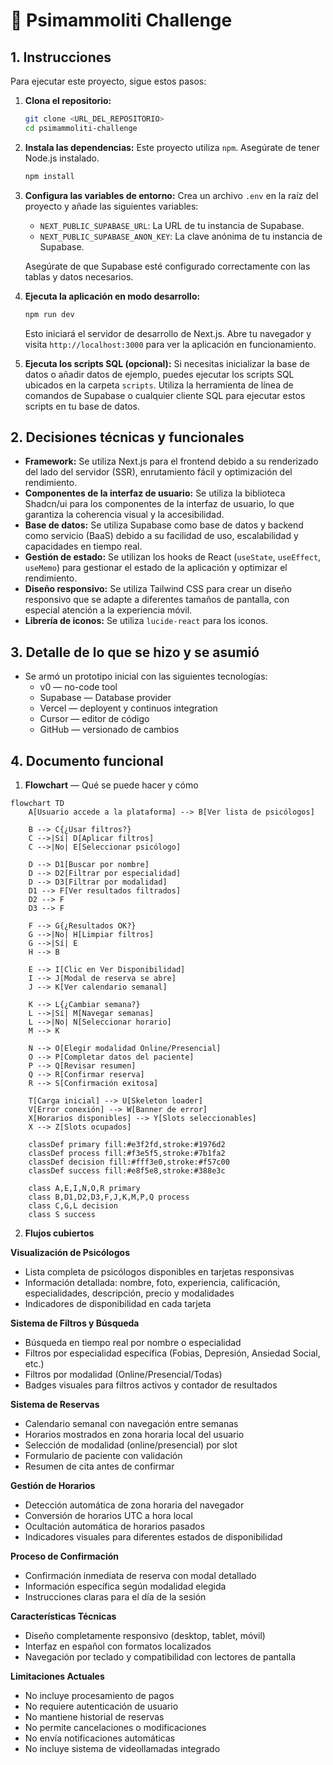 # 🤺 Psimammoliti Challenge

## 1. Instrucciones

Para ejecutar este proyecto, sigue estos pasos:

1.  **Clona el repositorio:**
    ```bash
    git clone <URL_DEL_REPOSITORIO>
    cd psimammoliti-challenge
    ```

2.  **Instala las dependencias:**
    Este proyecto utiliza `npm`. Asegúrate de tener Node.js instalado.
    ```bash
    npm install
    ```

3.  **Configura las variables de entorno:**
    Crea un archivo `.env` en la raíz del proyecto y añade las siguientes variables:

    *   `NEXT_PUBLIC_SUPABASE_URL`: La URL de tu instancia de Supabase.
    *   `NEXT_PUBLIC_SUPABASE_ANON_KEY`: La clave anónima de tu instancia de Supabase.

    Asegúrate de que Supabase esté configurado correctamente con las tablas y datos necesarios.

4.  **Ejecuta la aplicación en modo desarrollo:**
    ```bash
    npm run dev
    ```

    Esto iniciará el servidor de desarrollo de Next.js. Abre tu navegador y visita `http://localhost:3000` para ver la aplicación en funcionamiento.

5.  **Ejecuta los scripts SQL (opcional):**
    Si necesitas inicializar la base de datos o añadir datos de ejemplo, puedes ejecutar los scripts SQL ubicados en la carpeta `scripts`. Utiliza la herramienta de línea de comandos de Supabase o cualquier cliente SQL para ejecutar estos scripts en tu base de datos.

## 2. Decisiones técnicas y funcionales

*   **Framework:** Se utiliza Next.js para el frontend debido a su renderizado del lado del servidor (SSR), enrutamiento fácil y optimización del rendimiento.
*   **Componentes de la interfaz de usuario:** Se utiliza la biblioteca Shadcn/ui para los componentes de la interfaz de usuario, lo que garantiza la coherencia visual y la accesibilidad.
*   **Base de datos:** Se utiliza Supabase como base de datos y backend como servicio (BaaS) debido a su facilidad de uso, escalabilidad y capacidades en tiempo real.
*   **Gestión de estado:** Se utilizan los hooks de React (`useState`, `useEffect`, `useMemo`) para gestionar el estado de la aplicación y optimizar el rendimiento.
*   **Diseño responsivo:** Se utiliza Tailwind CSS para crear un diseño responsivo que se adapte a diferentes tamaños de pantalla, con especial atención a la experiencia móvil.
*   **Librería de iconos:** Se utiliza `lucide-react` para los iconos.

## 3. Detalle de lo que se hizo y se asumió

* Se armó un prototipo inicial con las siguientes tecnologías:
  * v0 — no-code tool
  * Supabase — Database provider
  * Vercel — deployent y continuos integration
  * Cursor — editor de código
  * GitHub — versionado de cambios

## 4. Documento funcional

1. **Flowchart** — Qué se puede hacer y cómo
```mermaid
flowchart TD
    A[Usuario accede a la plataforma] --> B[Ver lista de psicólogos]
    
    B --> C{¿Usar filtros?}
    C -->|Sí| D[Aplicar filtros]
    C -->|No| E[Seleccionar psicólogo]
    
    D --> D1[Buscar por nombre]
    D --> D2[Filtrar por especialidad]
    D --> D3[Filtrar por modalidad]
    D1 --> F[Ver resultados filtrados]
    D2 --> F
    D3 --> F
    
    F --> G{¿Resultados OK?}
    G -->|No| H[Limpiar filtros]
    G -->|Sí| E
    H --> B
    
    E --> I[Clic en Ver Disponibilidad]
    I --> J[Modal de reserva se abre]
    J --> K[Ver calendario semanal]
    
    K --> L{¿Cambiar semana?}
    L -->|Sí| M[Navegar semanas]
    L -->|No| N[Seleccionar horario]
    M --> K
    
    N --> O[Elegir modalidad Online/Presencial]
    O --> P[Completar datos del paciente]
    P --> Q[Revisar resumen]
    Q --> R[Confirmar reserva]
    R --> S[Confirmación exitosa]
    
    T[Carga inicial] --> U[Skeleton loader]
    V[Error conexión] --> W[Banner de error]
    X[Horarios disponibles] --> Y[Slots seleccionables]
    X --> Z[Slots ocupados]
    
    classDef primary fill:#e3f2fd,stroke:#1976d2
    classDef process fill:#f3e5f5,stroke:#7b1fa2
    classDef decision fill:#fff3e0,stroke:#f57c00
    classDef success fill:#e8f5e8,stroke:#388e3c
    
    class A,E,I,N,O,R primary
    class B,D1,D2,D3,F,J,K,M,P,Q process
    class C,G,L decision
    class S success
```

2. **Flujos cubiertos**

**Visualización de Psicólogos**
- Lista completa de psicólogos disponibles en tarjetas responsivas
- Información detallada: nombre, foto, experiencia, calificación, especialidades, descripción, precio y modalidades
- Indicadores de disponibilidad en cada tarjeta

**Sistema de Filtros y Búsqueda**
- Búsqueda en tiempo real por nombre o especialidad
- Filtros por especialidad específica (Fobias, Depresión, Ansiedad Social, etc.)
- Filtros por modalidad (Online/Presencial/Todas)
- Badges visuales para filtros activos y contador de resultados

**Sistema de Reservas**
- Calendario semanal con navegación entre semanas
- Horarios mostrados en zona horaria local del usuario
- Selección de modalidad (online/presencial) por slot
- Formulario de paciente con validación
- Resumen de cita antes de confirmar

**Gestión de Horarios**
- Detección automática de zona horaria del navegador
- Conversión de horarios UTC a hora local
- Ocultación automática de horarios pasados
- Indicadores visuales para diferentes estados de disponibilidad

**Proceso de Confirmación**
- Confirmación inmediata de reserva con modal detallado
- Información específica según modalidad elegida
- Instrucciones claras para el día de la sesión

**Características Técnicas**
- Diseño completamente responsivo (desktop, tablet, móvil)
- Interfaz en español con formatos localizados
- Navegación por teclado y compatibilidad con lectores de pantalla

**Limitaciones Actuales**
- No incluye procesamiento de pagos
- No requiere autenticación de usuario
- No mantiene historial de reservas
- No permite cancelaciones o modificaciones
- No envía notificaciones automáticas
- No incluye sistema de videollamadas integrado